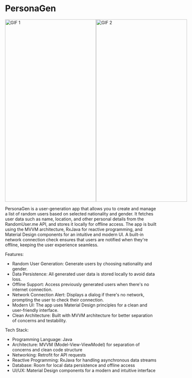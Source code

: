 # PersonaGen

<div style="display: flex; justify-content: space-around;">
  <img src="https://github.com/user-attachments/assets/a2cfd4e8-9858-4bd9-b088-c60222206b83" alt="GIF 1" width="300" height="600">
  <img src="https://github.com/user-attachments/assets/a792a509-9158-4fb3-b401-9c5e64ce7552" alt="GIF 2" width="300" height="600">
</div>


PersonaGen is a user-generation app that allows you to create and manage a list of random users based on selected nationality and gender. It fetches user data such as name, location, and other personal details from the RandomUser.me API, and stores it locally for offline access. The app is built using the MVVM architecture, RxJava for reactive programming, and Material Design components for an intuitive and modern UI. A built-in network connection check ensures that users are notified when they're offline, keeping the user experience seamless.

Features:
- Random User Generation: Generate users by choosing nationality and gender.
- Data Persistence: All generated user data is stored locally to avoid data loss.
- Offline Support: Access previously generated users when there's no internet connection.
- Network Connection Alert: Displays a dialog if there's no network, prompting the user to check their connection.
- Modern UI: The app uses Material Design principles for a clean and user-friendly interface.
- Clean Architecture: Built with MVVM architecture for better separation of concerns and testability.


Tech Stack:
- Programming Language: Java
- Architecture: MVVM (Model-View-ViewModel) for separation of concerns and clean code structure
- Networking: Retrofit for API requests
- Reactive Programming: RxJava for handling asynchronous data streams
- Database: Room for local data persistence and offline access
- UI/UX: Material Design components for a modern and intuitive interface
